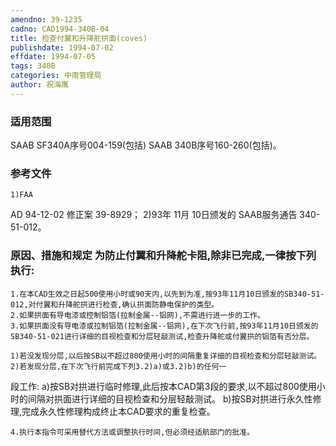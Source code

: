 ```yaml
---
amendno: 39-1235
cadno: CAD1994-340B-04
title: 检查付翼和升降舵拱面(coves)
publishdate: 1994-07-02
effdate: 1994-07-05
tags: 340B
categories: 中南管理局
author: 祝海鹰
---
```


### 适用范围 
SAAB SF340A序号004-159(包括) SAAB 340B序号160-260(包括)。

### 参考文件
    1)FAA 
AD 94-12-02 修正案 39-8929；
 2)93年 
11月 10日颁发的 SAAB服务通告 340-51-012。


### 原因、措施和规定     为防止付翼和升降舵卡阻,除非已完成,一律按下列执行: 
    1.在本CAD生效之日起500使用小时或90天内,以先到为准,按93年11月10日颁发的SB340-51-012,对付翼和升降舵拱进行检查,确认拱面防静电保护的类型。 
    2.如果拱面有导电漆或控制铝箔(拉制金属--铝网),不需进行进一步的工作。 
    3.如果拱面没有导电漆或拉制铝箔(拉制金属--铝网),在下次飞行前,按93年11月10日颁发的SB340-51-021进行详细的目视检查和分层轻敲测试,检查升降舵或付翼拱的铝箔有否分层。 

    1)若没发现分层,以后按SB以不超过800使用小时的间隔重复详细的目视检查和分层轻敲测试。 
    2)若发现分层,在下次飞行前完成下列3.2)a)或3.2)b)的任何一
  
段工作: 
    a)按SB对拱进行临时修理,此后按本CAD第3段的要求,以不超过800使用小时的间隔对拱面进行详细的目视检查和分层轻敲测试。 
    b)按SB对拱进行永久性修理,完成永久性修理构成终止本CAD要求的重复检查。 

    4.执行本指令可采用替代方法或调整执行时间,但必须经适航部门的批准。
